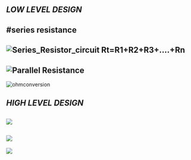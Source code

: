 ## ***LOW LEVEL DESIGN***
#series resistance
---------------------------------------------------------------------------------------------------------------------------------
![Series_Resistor_circuit](https://user-images.githubusercontent.com/89680649/132283140-eee00ef6-4566-4dc1-9276-ab5a3eb7857c.png)
Rt=R1+R2+R3+....+Rn
---------------------------------------------------------------------------------------------------------------------------
![Parallel Resistance](https://user-images.githubusercontent.com/89680649/132282336-412e56fa-c065-4a15-ad5d-33e54ee72381.png)
---------------------------------------------------------------------------------------------------------------------------
![ohmconversion](https://user-images.githubusercontent.com/89680649/132283681-6bf6e4b4-06a3-4c4b-90dc-4eb93ceb9d9b.png)
## ***HIGH LEVEL DESIGN***
![](https://github.com/259881/Ltts-uttam/blob/53323e7d26002b292f0fee57145d93901c2989aa/2.%20Design/Low%20level%20design-1.jpg)
-------------------------------------------------------------------------------------------------------------------------------
![](https://github.com/259881/Ltts-uttam/blob/87a90f778c21d15094644f39918698827c779b89/2.%20Design/LOW_LEVEL_DESIGN.jpg)
-------------------------------------------------------------------------------------------------------------------------------
![](https://github.com/259881/Ltts-uttam/blob/b2c337e8249c5752126ab4ef9d17057bac1906cd/2.%20Design/HIGH_LEVEL_DESIGN.svg)
